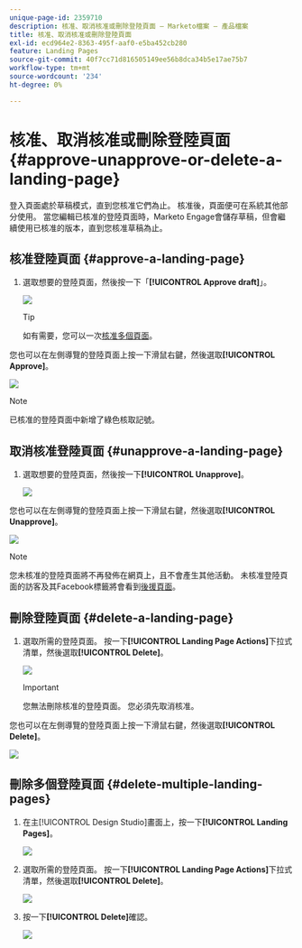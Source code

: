```yaml
---
unique-page-id: 2359710
description: 核准、取消核准或刪除登陸頁面 — Marketo檔案 — 產品檔案
title: 核准、取消核准或刪除登陸頁面
exl-id: ecd964e2-8363-495f-aaf0-e5ba452cb280
feature: Landing Pages
source-git-commit: 40f7cc71d816505149ee56b8dca34b5e17ae75b7
workflow-type: tm+mt
source-wordcount: '234'
ht-degree: 0%

---
```


# 核准、取消核准或刪除登陸頁面 {#approve-unapprove-or-delete-a-landing-page}

登入頁面處於草稿模式，直到您核准它們為止。 核准後，頁面便可在系統其他部分使用。 當您編輯已核准的登陸頁面時，Marketo Engage會儲存草稿，但會繼續使用已核准的版本，直到您核准草稿為止。

## 核准登陸頁面 {#approve-a-landing-page}

1. 選取想要的登陸頁面，然後按一下「**[!UICONTROL Approve draft]**」。

   ![](assets/approve-unapprove-or-delete-a-landing-page-1.png)

   >[!TIP]
   >
   >如有需要，您可以一次[核准多個頁面](/help/marketo/product-docs/demand-generation/landing-pages/landing-page-actions/approve-multiple-landing-pages-at-once.md)。

您也可以在左側導覽的登陸頁面上按一下滑鼠右鍵，然後選取&#x200B;**[!UICONTROL Approve]**。

![](assets/approve-unapprove-or-delete-a-landing-page-2.png)

>[!NOTE]
>
>已核准的登陸頁面中新增了綠色核取記號。

## 取消核准登陸頁面 {#unapprove-a-landing-page}

1. 選取想要的登陸頁面，然後按一下&#x200B;**[!UICONTROL Unapprove]**。

   ![](assets/approve-unapprove-or-delete-a-landing-page-3.png)

您也可以在左側導覽的登陸頁面上按一下滑鼠右鍵，然後選取&#x200B;**[!UICONTROL Unapprove]**。

![](assets/approve-unapprove-or-delete-a-landing-page-4.png)

>[!NOTE]
>
>您未核准的登陸頁面將不再發佈在網頁上，且不會產生其他活動。 未核准登陸頁面的訪客及其Facebook標籤將會看到[後援頁面](/help/marketo/product-docs/administration/settings/set-a-fallback-page.md)。

## 刪除登陸頁面 {#delete-a-landing-page}

1. 選取所需的登陸頁面。 按一下&#x200B;**[!UICONTROL Landing Page Actions]**&#x200B;下拉式清單，然後選取&#x200B;**[!UICONTROL Delete]**。

   ![](assets/approve-unapprove-or-delete-a-landing-page-5.png)

   >[!IMPORTANT]
   >
   >您無法刪除核准的登陸頁面。 您必須先取消核准。

您也可以在左側導覽的登陸頁面上按一下滑鼠右鍵，然後選取&#x200B;**[!UICONTROL Delete]**。

![](assets/approve-unapprove-or-delete-a-landing-page-6.png)

## 刪除多個登陸頁面 {#delete-multiple-landing-pages}

1. 在主[!UICONTROL Design Studio]畫面上，按一下&#x200B;**[!UICONTROL Landing Pages]**。

   ![](assets/approve-unapprove-or-delete-a-landing-page-7.png)

1. 選取所需的登陸頁面。 按一下&#x200B;**[!UICONTROL Landing Page Actions]**&#x200B;下拉式清單，然後選取&#x200B;**[!UICONTROL Delete]**。

   ![](assets/approve-unapprove-or-delete-a-landing-page-8.png)

1. 按一下&#x200B;**[!UICONTROL Delete]**&#x200B;確認。

   ![](assets/approve-unapprove-or-delete-a-landing-page-9.png)
